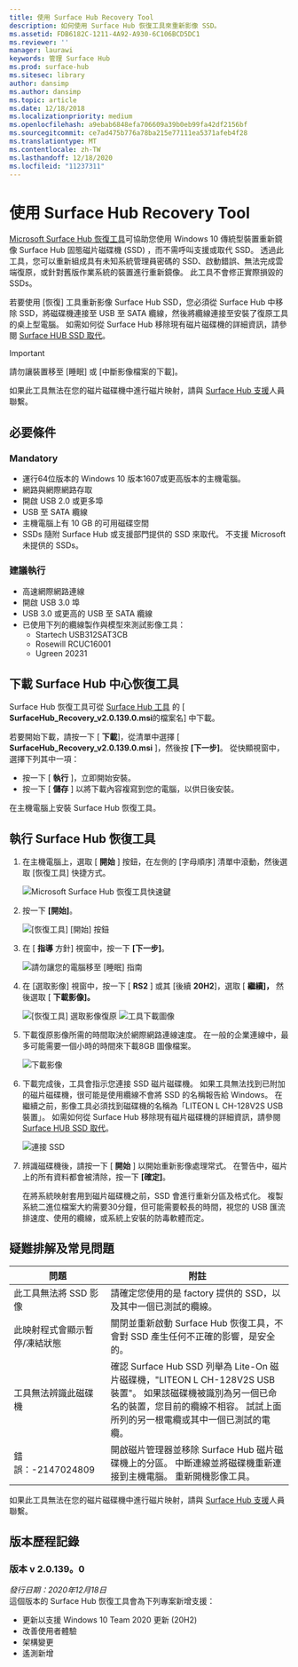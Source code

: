 ```yaml
---
title: 使用 Surface Hub Recovery Tool
description: 如何使用 Surface Hub 恢復工具來重新影像 SSD。
ms.assetid: FDB6182C-1211-4A92-A930-6C106BCD5DC1
ms.reviewer: ''
manager: laurawi
keywords: 管理 Surface Hub
ms.prod: surface-hub
ms.sitesec: library
author: dansimp
ms.author: dansimp
ms.topic: article
ms.date: 12/18/2018
ms.localizationpriority: medium
ms.openlocfilehash: a9ebab6848efa706609a39b0eb99fa42df2156bf
ms.sourcegitcommit: ce7ad475b776a78ba215e77111ea5371afeb4f28
ms.translationtype: MT
ms.contentlocale: zh-TW
ms.lasthandoff: 12/18/2020
ms.locfileid: "11237311"
---
```

# 使用 Surface Hub Recovery Tool

[Microsoft Surface Hub 恢復工具](https://www.microsoft.com/download/details.aspx?id=52210)可協助您使用 Windows 10 傳統型裝置重新鏡像 Surface Hub 固態磁片磁碟機 (SSD) ，而不需呼叫支援或取代 SSD。 透過此工具，您可以重新組成具有未知系統管理員密碼的 SSD、啟動錯誤、無法完成雲端復原，或針對舊版作業系統的裝置進行重新鏡像。 此工具不會修正實際損毀的 SSDs。

若要使用 [恢復] 工具重新影像 Surface Hub SSD，您必須從 Surface Hub 中移除 SSD，將磁碟機連接至 USB 至 SATA 纜線，然後將纜線連接至安裝了復原工具的桌上型電腦。 如需如何從 Surface Hub 移除現有磁片磁碟機的詳細資訊，請參閱 [Surface HUB SSD 取代](surface-hub-ssd-replacement.md)。

> [!IMPORTANT]
> 請勿讓裝置移至 [睡眠] 或 [中斷影像檔案的下載]。

如果此工具無法在您的磁片磁碟機中進行磁片映射，請與 [Surface Hub 支援](https://support.microsoft.com/help/4037644/surface-contact-surface-warranty-and-software-support)人員聯繫。

## 必要條件

### Mandatory

- 運行64位版本的 Windows 10 版本1607或更高版本的主機電腦。
- 網路與網際網路存取
- 開啟 USB 2.0 或更多埠
- USB 至 SATA 纜線
- 主機電腦上有 10 GB 的可用磁碟空間
- SSDs 隨附 Surface Hub 或支援部門提供的 SSD 來取代。 不支援 Microsoft 未提供的 SSDs。

### 建議執行

- 高速網際網路連線
- 開啟 USB 3.0 埠
- USB 3.0 或更高的 USB 至 SATA 纜線
- 已使用下列的纜線製作與模型來測試影像工具：
    - Startech USB312SAT3CB
    - Rosewill RCUC16001
    - Ugreen 20231

## 下載 Surface Hub 中心恢復工具

Surface Hub 恢復工具可從 [Surface Hub 工具](https://www.microsoft.com/download/details.aspx?id=52210)  的 [ **SurfaceHub_Recovery_v2.0.139.0.msi**的檔案名] 中下載。

若要開始下載，請按一下 [ **下載**]，從清單中選擇 [ **SurfaceHub_Recovery_v2.0.139.0.msi** ]，然後按 **[下一步]**。 從快顯視窗中，選擇下列其中一項：

- 按一下 [ **執行** ]，立即開始安裝。
- 按一下 [ **儲存** ] 以將下載內容複寫到您的電腦，以供日後安裝。

在主機電腦上安裝 Surface Hub 恢復工具。

## 執行 Surface Hub 恢復工具

1. 在主機電腦上，選取 [ **開始** ] 按鈕，在左側的 [字母順序] 清單中滾動，然後選取 [恢復工具] 快捷方式。

    ![Microsoft Surface Hub 恢復工具快速鍵](images/shrt-shortcut.png)

2. 按一下 **\[開始\]**。

    ![[恢復工具] [開始] 按鈕](images/shrt-start.png)


3. 在 [ **指導** 方針] 視窗中，按一下 **[下一步]**。

    ![請勿讓您的電腦移至 [睡眠] 指南](images/shrt-guidance.png)

4. 在 [選取影像] 視窗中，按一下 [ **RS2** ] 或其 [後續 **20H2**]，選取 [ **繼續]，** 然後選取 [ **下載影像]。**

     ![[恢復工具] 選取影像復原 ](images/shrt-select-image.png) ![ 工具下載圖像](images/shrt-download-image.png)

5. 下載復原影像所需的時間取決於網際網路連線速度。 在一般的企業連線中，最多可能需要一個小時的時間來下載8GB 圖像檔案。

    ![下載影像](images/shrt-download.png)



5. 下載完成後，工具會指示您連接 SSD 磁片磁碟機。 如果工具無法找到已附加的磁片磁碟機，很可能是使用纜線不會將 SSD 的名稱報告給 Windows。  在繼續之前，影像工具必須找到磁碟機的名稱為「LITEON L CH-128V2S USB 裝置」。  如需如何從 Surface Hub 移除現有磁片磁碟機的詳細資訊，請參閱 [Surface HUB SSD 取代](surface-hub-ssd-replacement.md)。

    ![連接 SSD](images/shrt-drive.png)

6. 辨識磁碟機後，請按一下 [ **開始** ] 以開始重新影像處理常式。 在警告中，磁片上的所有資料都會被清除，按一下 **[確定]**。



    在將系統映射套用到磁片磁碟機之前，SSD 會進行重新分區及格式化。 複製系統二進位檔案大約需要30分鐘，但可能需要較長的時間，視您的 USB 匯流排速度、使用的纜線，或系統上安裝的防毒軟體而定。



## 疑難排解及常見問題

問題 | 附註
--- | ---
此工具無法將 SSD 影像 | 請確定您使用的是 factory 提供的 SSD，以及其中一個已測試的纜線。
此映射程式會顯示暫停/凍結狀態 | 關閉並重新啟動 Surface Hub 恢復工具，不會對 SSD 產生任何不正確的影響，是安全的。
工具無法辨識此磁碟機 | 確認 Surface Hub SSD 列舉為 Lite-On 磁片磁碟機，"LITEON L CH-128V2S USB 裝置"。  如果該磁碟機被識別為另一個已命名的裝置，您目前的纜線不相容。 試試上面所列的另一根電纜或其中一個已測試的電纜。
錯誤：-2147024809 | 開啟磁片管理器並移除 Surface Hub 磁片磁碟機上的分區。  中斷連線並將磁碟機重新連接到主機電腦。 重新開機影像工具。

如果此工具無法在您的磁片磁碟機中進行磁片映射，請與 [Surface Hub 支援](https://support.microsoft.com/help/4037644/surface-contact-surface-warranty-and-software-support)人員聯繫。

## 版本歷程記錄

### 版本 v 2.0.139。0

*發行日期：2020年12月18日*<br>
這個版本的 Surface Hub 恢復工具會為下列專案新增支援：
- 更新以支援 Windows 10 Team 2020 更新 (20H2) 
- 改善使用者體驗
- 架構變更
- 遙測新增

